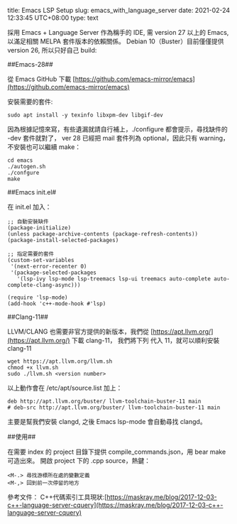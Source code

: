 title: Emacs LSP Setup
slug: emacs_with_language_server
date: 2021-02-24 12:33:45 UTC+08:00
type: text

採用 Emacs + Language Server 作為稱手的 IDE, 需 version 27 以上的 Emacs, 以滿足相關 MELPA 套件版本的依賴關係。
Debian 10（Buster）目前僅僅提供 version 26, 所以只好自己 build:

##Emacs-28##

從 Emacs GitHub 下載
[https://github.com/emacs-mirror/emacs](https://github.com/emacs-mirror/emacs)

安裝需要的套件:

	sudo apt install -y texinfo libxpm-dev libgif-dev

因為根據記憶來寫，有些遺漏就請自行補上，./configure 都會提示，尋找缺件的 -dev 套件就對了，
ver 28 已經把 mail 套件列為 optional，因此只有 warning，不安裝也可以繼續 make：

	cd emacs
	./autogen.sh
	./confgure
	make

##Emacs init.el#

在 init.el 加入：

	;; 自動安裝缺件
	(package-initialize)
	(unless package-archive-contents (package-refresh-contents))
	(package-install-selected-packages)

	;; 指定需要的套件
	(custom-set-variables
	 '(next-error-recenter 0)
	 '(package-selected-packages
	   '(lsp-ivy lsp-mode lsp-treemacs lsp-ui treemacs auto-complete auto-complete-clang-async)))

	(require 'lsp-mode)
	(add-hook 'c++-mode-hook #'lsp)


##Clang-11##

LLVM/CLANG 也需要非官方提供的新版本，我們從 [https://apt.llvm.org/](https://apt.llvm.org/) 下載 clang-11，
我們將下列 <version number> 代入 11，就可以順利安裝 clang-11

	wget https://apt.llvm.org/llvm.sh
	chmod +x llvm.sh
	sudo ./llvm.sh <version number>

以上動作會在 /etc/apt/source.list 加上：

	deb http://apt.llvm.org/buster/ llvm-toolchain-buster-11 main
    # deb-src http://apt.llvm.org/buster/ llvm-toolchain-buster-11 main

主要是幫我們安裝 clangd, 之後 Emacs lsp-mode 會自動尋找 clangd。

##使用##

在需要 index 的 project 目錄下提供 compile_commands.json，用 bear make 可造出來。
開啟 project 下的 .cpp source，熱鍵：

	<M-.> 尋找游標所在處的變數定義
	<M-,> 回到前一次停留的地方

參考文件：
C++代碼索引工具現狀:[https://maskray.me/blog/2017-12-03-c++-language-server-cquery](https://maskray.me/blog/2017-12-03-c++-language-server-cquery)


#

